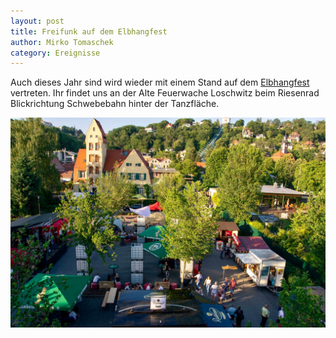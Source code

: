 ```yaml
---
layout: post
title: Freifunk auf dem Elbhangfest
author: Mirko Tomaschek
category: Ereignisse
---
```


Auch dieses Jahr sind wird wieder mit einem Stand auf dem [Elbhangfest](http://www.elbhangfest.de/) vertreten. Ihr findet uns an der Alte Feuerwache Loschwitz beim Riesenrad Blickrichtung Schwebebahn hinter der Tanzfläche.

![(elbhangfest_2019.jpg)](/downloads/elbhangfest_2019.jpg)
